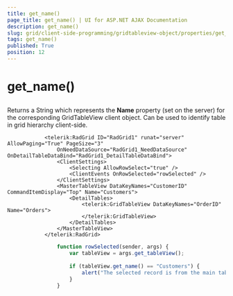 ```yaml
---
title: get_name()
page_title: get_name() | UI for ASP.NET AJAX Documentation
description: get_name()
slug: grid/client-side-programming/gridtableview-object/properties/get_name()
tags: get_name()
published: True
position: 12
---
```


# get_name()



## 

Returns a String which represents the __Name__ property (set on the server) for the corresponding GridTableView client object. Can be used to identify table in grid hierarchy client-side.

````ASPNET
	        <telerik:RadGrid ID="RadGrid1" runat="server" AllowPaging="True" PageSize="3"
	            OnNeedDataSource="RadGrid1_NeedDataSource" OnDetailTableDataBind="RadGrid1_DetailTableDataBind">
	            <ClientSettings>
	                <Selecting AllowRowSelect="true" />
	                <ClientEvents OnRowSelected="rowSelected" />
	            </ClientSettings>
	            <MasterTableView DataKeyNames="CustomerID" CommandItemDisplay="Top" Name="Customers">
	                <DetailTables>
	                    <telerik:GridTableView DataKeyNames="OrderID" Name="Orders">
	                    </telerik:GridTableView>
	                </DetailTables>
	            </MasterTableView>
	        </telerik:RadGrid>
````



````JavaScript
	            function rowSelected(sender, args) {
	                var tableView = args.get_tableView();
	
	                if (tableView.get_name() == "Customers") {
	                    alert("The selected record is from the main table.");
	                }
	            }
````


